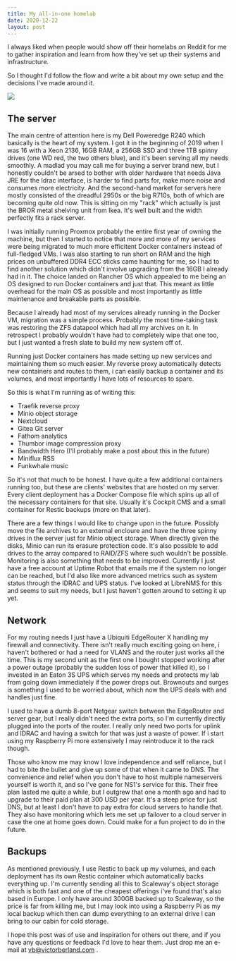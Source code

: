 ```yaml
---
title: My all-in-one homelab
date: 2020-12-22
layout: post
---
```

I always liked when people would show off their homelabs on Reddit for me to gather inspiration and learn from how they've set up their systems and infrastructure.

So I thought I'd follow the flow and write a bit about my own setup and the decisions I've made around it.

![](https://s.v4.is/victorberland.com/homelab-1220/DSC01432.JPG)


## The server

The main centre of attention here is my Dell Poweredge R240 which basically is the heart of my system. I got it in the beginning of 2019 when I was 16 with a Xeon 2136, 16GB RAM, a 256GB SSD and three 1TB spinny drives (one WD red, the two others blue), and it's been serving all my needs smoothly. A madlad you may call me for buying a server brand new, but I honestly couldn't be arsed to bother with older hardware that needs Java JRE for the Idrac interface, is harder to find parts for, make more noise and consumes more electricity. And the second-hand market for servers here mostly consisted of the dreadful 2950s or the big R710s, both of which are becoming quite old now. This is sitting on my "rack" which actually is just the BROR metal shelving unit from Ikea. It's well built and the width perfectly fits a rack server.

I was initially running Proxmox probably the entire first year of owning the machine, but then I started to notice that more and more of my services were being migrated to much more efficitent Docker containers instead of full-fledged VMs. I was also starting to run short on RAM and the high prices on unbuffered DDR4 ECC sticks came haunting for me, so I had to find another solution which didn't involve upgrading from the 16GB I already had in it. The choice landed on Rancher OS which appealed to me being an OS designed to run Docker containers and just that. This meant as little overhead for the main OS as possible and most importantly as little maintenance and breakable parts as possible.

Because I already had most of my services already running in the Docker VM, migration was a simple process. Probably the most time-taking task was restoring the ZFS datapool which had all my archives on it. In retrospect I probably wouldn't have had to completely wipe that one too, but I just wanted a fresh slate to build my new system off of.

Running just Docker containers has made setting up new services and maintaining them so much easier. My reverse proxy automatically detects new containers and routes to them, i can easily backup a container and its volumes, and most importantly I have lots of resources to spare.

So this is what I'm running as of writing this:
- Traefik reverse proxy
- Minio object storage
- Nextcloud
- Gitea Git server
- Fathom analytics
- Thumbor image compression proxy
- Bandwidth Hero (I'll probably make a post about this in the future)
- Miniflux RSS
- Funkwhale music


So it's not that much to be honest. I have quite a few additional containers running too, but these are clients' websites that are hosted on my server. Every client deployment has a Docker Compose file which spins up all of the necessary containers for that site. Usually it's Cockpit CMS and a small container for Restic backups (more on that later).

There are a few things I would like to change upon in the future. Possibly move the file archives to an external encloure and have the three spinny drives in the server just for Minio object storage. When directly given the disks, Minio can run its erasure protection code. It's also possible to add drives to the array compared to RAID/ZFS where such wouldn't be possible. Monitoring is also something that needs to be improved. Currently I just have a free account at Uptime Robot that emails me if the system no longer can be reached, but I'd also like more advanced metrics such as system status through the IDRAC and UPS status. I've looked at LibreNMS for this and seems to suit my needs, but I just haven't gotten around to setting it up yet.


## Network

For my routing needs I just have a Ubiquiti EdgeRouter X handling my firewall and connectivity. There isn't really much exciting going on here, i haven't bothered or had a need for VLANS and the router just works all the time. This is my second unit as the first one I bought stopped working after a power outage (probably the sudden loss of power that killed it), so I invested in an Eaton 3S UPS which serves my needs and protects my lab from going down immediately if the power drops out. Brownouts and surges is something I used to be worried about, which now the UPS deals with and handles just fine.

I used to have a dumb 8-port Netgear switch between the EdgeRouter and server gear, but I really didn't need the extra ports, so I'm currently directly plugged into the ports of the router. I really only need two ports for uplink and IDRAC and having a switch for that was just a waste of power. If i start using my Raspberry Pi more extensively I may reintroduce it to the rack though.

Those who know me may know I love independence and self reliance, but I had to bite the bullet and give up some of that when it came to DNS. The convenience and relief when you don't have to host multiple nameservers yourself is worth it, and so I've gone for NS1's service for this. Their free plan lasted me quite a while, but I outgrew that one a month ago and had to upgrade to their paid plan at 300 USD per year. It's a steep price for just DNS, but at least I don't have to pay extra for cloud servers to handle that. They also have monitoring which lets me set up failover to a cloud server in case the one at home goes down. Could make for a fun project to do in the future.


## Backups
As mentioned previously, I use Restic to back up my volumes, and each deployment has its own Restic container which automatically backs everything up. I'm currently sending all this to Scaleway's object storage which is both fast and one of the cheapest offerings i've found that's also based in Europe. I only have around 300GB backed up to Scaleway, so the price is far from killing me, but I may look into using a Raspberry Pi as my local backup which then can dump everything to an external drive I can bring to our cabin for cold storage.


I hope this post was of use and inspiration for others out there, and if you have any questions or feedback I'd love to hear them. Just drop me an e-mail at vb@victorberland.com .
